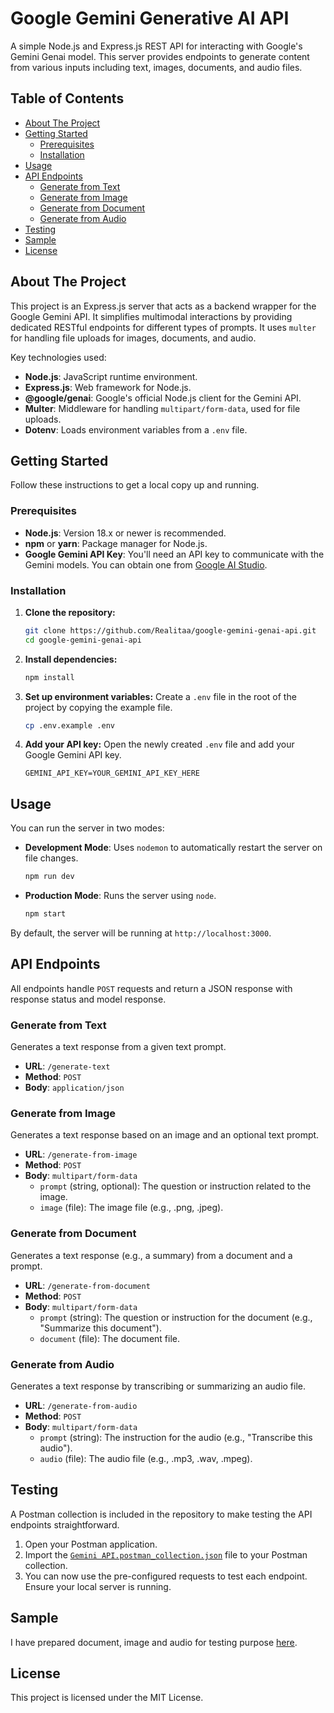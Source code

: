 # Google Gemini Generative AI API

A simple Node.js and Express.js REST API for interacting with Google's Gemini Genai model. This server provides endpoints to generate content from various inputs including text, images, documents, and audio files.

## Table of Contents

- [About The Project](#about-the-project)
- [Getting Started](#getting-started)
  - [Prerequisites](#prerequisites)
  - [Installation](#installation)
- [Usage](#usage)
- [API Endpoints](#api-endpoints)
  - [Generate from Text](#generate-from-text)
  - [Generate from Image](#generate-from-image)
  - [Generate from Document](#generate-from-document)
  - [Generate from Audio](#generate-from-audio)
- [Testing](#testing)
- [Sample](#sample)
- [License](#license)

## About The Project

This project is an Express.js server that acts as a backend wrapper for the Google Gemini API. It simplifies multimodal interactions by providing dedicated RESTful endpoints for different types of prompts. It uses `multer` for handling file uploads for images, documents, and audio.

Key technologies used:
- **Node.js**: JavaScript runtime environment.
- **Express.js**: Web framework for Node.js.
- **@google/genai**: Google's official Node.js client for the Gemini API.
- **Multer**: Middleware for handling `multipart/form-data`, used for file uploads.
- **Dotenv**: Loads environment variables from a `.env` file.

## Getting Started

Follow these instructions to get a local copy up and running.

### Prerequisites

- **Node.js**: Version 18.x or newer is recommended.
- **npm** or **yarn**: Package manager for Node.js.
- **Google Gemini API Key**: You'll need an API key to communicate with the Gemini models. You can obtain one from [Google AI Studio](https://aistudio.google.com/).

### Installation

1.  **Clone the repository:**
    ```sh
    git clone https://github.com/Realitaa/google-gemini-genai-api.git
    cd google-gemini-genai-api
    ```

2.  **Install dependencies:**
    ```sh
    npm install
    ```

3.  **Set up environment variables:**
    Create a `.env` file in the root of the project by copying the example file.
    ```sh
    cp .env.example .env
    ```

4.  **Add your API key:**
    Open the newly created `.env` file and add your Google Gemini API key.
    ```env
    GEMINI_API_KEY=YOUR_GEMINI_API_KEY_HERE
    ```

## Usage

You can run the server in two modes:

- **Development Mode**: Uses `nodemon` to automatically restart the server on file changes.
  ```sh
  npm run dev
  ```

- **Production Mode**: Runs the server using `node`.
  ```sh
  npm start
  ```

By default, the server will be running at `http://localhost:3000`.

## API Endpoints

All endpoints handle `POST` requests and return a JSON response with response status and model response.

### Generate from Text

Generates a text response from a given text prompt.

- **URL**: `/generate-text`
- **Method**: `POST`
- **Body**: `application/json`

### Generate from Image

Generates a text response based on an image and an optional text prompt.

- **URL**: `/generate-from-image`
- **Method**: `POST`
- **Body**: `multipart/form-data`
  - `prompt` (string, optional): The question or instruction related to the image.
  - `image` (file): The image file (e.g., .png, .jpeg).

### Generate from Document

Generates a text response (e.g., a summary) from a document and a prompt.

- **URL**: `/generate-from-document`
- **Method**: `POST`
- **Body**: `multipart/form-data`
  - `prompt` (string): The question or instruction for the document (e.g., "Summarize this document").
  - `document` (file): The document file.

### Generate from Audio

Generates a text response by transcribing or summarizing an audio file.

- **URL**: `/generate-from-audio`
- **Method**: `POST`
- **Body**: `multipart/form-data`
  - `prompt` (string): The instruction for the audio (e.g., "Transcribe this audio").
  - `audio` (file): The audio file (e.g., .mp3, .wav, .mpeg).

## Testing

A Postman collection is included in the repository to make testing the API endpoints straightforward.

1.  Open your Postman application.
2.  Import the [`Gemini API.postman_collection.json`](test/) file to your Postman collection.
3.  You can now use the pre-configured requests to test each endpoint. Ensure your local server is running.

## Sample

I have prepared document, image and audio for testing purpose [here](sample/).

## License

This project is licensed under the MIT License.

